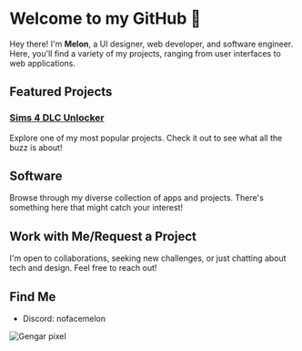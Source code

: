 # Welcome to my GitHub 🍉

Hey there! I'm **Melon**, a UI designer, web developer, and software engineer. Here, you'll find a variety of my projects, ranging from user interfaces to web applications.

## Featured Projects

### [Sims 4 DLC Unlocker](https://dlcunlocker.000webhostapp.com/index.html)
Explore one of my most popular projects. Check it out to see what all the buzz is about!

## Software

Browse through my diverse collection of apps and projects. There's something here that might catch your interest!

## Work with Me/Request a Project

I'm open to collaborations, seeking new challenges, or just chatting about tech and design. Feel free to reach out!

## Find Me

- Discord: nofacemelon


![Gengar pixel](https://user-images.githubusercontent.com/61595428/142208395-57ac45fe-a4b3-4d54-b3c8-4aef2d641f52.gif)


